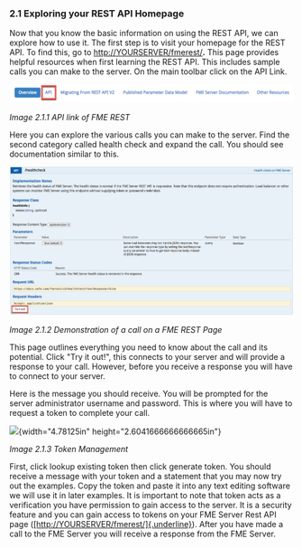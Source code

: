 ### 2.1 Exploring your REST API Homepage

Now that you know the basic information on using the REST API, we can
explore how to use it. The first step is to visit your homepage for the
REST API. To find this, go to
[http://YOURSERVER/fmerest/](http://yourserver/fmerest/)**.**
This page provides helpful resources when first learning the REST API.
This includes sample calls you can make to the server. On the main
toolbar click on the API Link.

![](./Images/image2.1.1.API.png)

*Image 2.1.1 API link of FME REST*

Here you can explore the various calls you can make to the server. Find
the second category called health check and expand the call. You should
see documentation similar to this.

![](./Images/image2.1.2.democall.png)

*Image 2.1.2 Demonstration of a call on a FME REST Page*

This page outlines everything you need to know about the call and its
potential. Click "Try it out!", this connects to your server and will
provide a response to your call. However, before you receive a response
you will have to connect to your server.

Here is the message you should receive. You will be prompted for the
server administrator username and password. This is where you will have
to request a token to complete your call.

![](media/image59.png){width="4.78125in" height="2.6041666666666665in"}

*Image 2.1.3 Token Management*

First, click lookup existing token then click generate token. You should
receive a message with your token and a statement that you may now try
out the examples. Copy the token and paste it into any text editing
software we will use it in later examples. It is important to note that
token acts as a verification you have permission to gain access to the
server. It is a security feature and you can gain access to tokens on
your FME Server Rest API page
([[http://YOURSERVER/fmerest/]{.underline}](http://yourserver/fmerest/)).
After you have made a call to the FME Server you will receive a response
from the FME Server.
